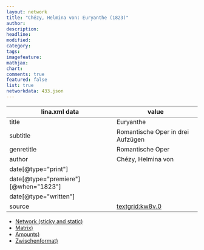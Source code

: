 ```yaml
---
layout: network
title: "Chézy, Helmina von: Euryanthe (1823)"
author:
description:
headline:
modified:
category:
tags:
imagefeature: 
mathjax: 
chart: 
comments: true
featured: false
list: true
networkdata: 433.json
---
```

lina.xml data  | value
------------- | -------------
title|Euryanthe
subtitle|Romantische Oper in drei Aufzügen
genretitle|Romantische Oper
author|Chézy, Helmina von
date[@type="print"]|
date[@type="premiere"][@when="1823"]|
date[@type="written"]|
source|[textgrid:kw8v.0](https://textgridlab.org/1.0/tgcrud-public/rest/textgrid:kw8v.0/data)



* [Network (sticky and static)](/linas/network433)
* [Matrix)](/linas/matrix433)
* [Amounts)](/linas/amount433)
* [Zwischenformat)](/linas/lina433 )
